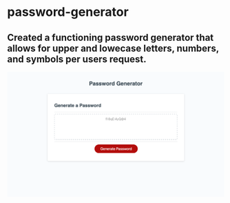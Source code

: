 # password-generator

## Created a functioning password generator that allows for upper and lowecase letters, numbers, and symbols per users request.

![](assets/password-gen.png)

